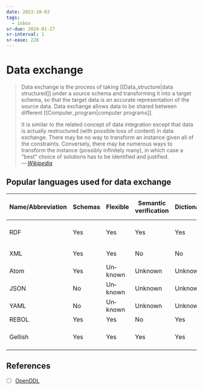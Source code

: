 ```yaml
---
date: 2023-10-03
tags:
  - inbox
sr-due: 2024-01-27
sr-interval: 1
sr-ease: 228
---
```


# Data exchange

> Data exchange is the process of taking [[Data_structure|data structured]]
> under a source schema and transforming it into a target schema, so that the
> target data is an accurate representation of the source data. Data exchange
> allows data to be shared between different
> [[Computer_program|computer programs]].
>
> It is similar to the related concept of data integration except that data is
> actually restructured (with possible loss of content) in data exchange. There
> may be no way to transform an instance given all of the constraints.
> Conversely, there may be numerous ways to transform the instance (possibly
> infinitely many), in which case a "best" choice of solutions has to be
> identified and justified.\
> — <cite>[Wikipedia](https://en.wikipedia.org/wiki/Data_exchange)</cite>

## Popular languages used for data exchange

| Name/Abbreviation | Schemas | Flexible | Semantic verification | Dictionary | Information Model | Synonyms and homonyms | Dialecting | Web standard | Transformations | Lightweight | Human readable | Compatibility          |
| ----------------- | ------- | -------- | --------------------- | ---------- | ----------------- | --------------------- | ---------- | ------------ | --------------- | ----------- | -------------- | ---------------------- |
| RDF               | Yes     | Yes      | Yes                   | Yes        | Yes               | Yes                   | Yes        | Yes          | Yes             | Yes         | Partial        | Subset of Semantic web |
| XML               | Yes     | Yes      | No                    | No         | No                | No                    | Yes        | Yes          | Yes             | No          | Yes            | subset of SGML, HTML   |
| Atom              | Yes     | Un­known | Un­known              | Un­known   | No                | Un­known              | Yes        | Yes          | Yes             | No          | No             | XML dialect            |
| JSON              | No      | Un­known | Un­known              | Un­known   | No                | Un­known              | No         | Yes          | No              | Yes         | Yes            | subset of YAML         |
| YAML              | No      | Un­known | Un­known              | Un­known   | No                | Un­known              | No         | No           | No              | Yes         | Yes            | superset of JSON       |
| REBOL             | Yes     | Yes      | No                    | Yes        | No                | Yes                   | Yes        | No           | Yes             | Yes         | Yes            |                        |
| Gellish           | Yes     | Yes      | Yes                   | Yes        | No                | Yes                   | Yes        | ISO          | No              | Yes         | Partial        | SQL, RDF/XML, OWL      |

## References

- [ ] [OpenDDL](https://openddl.org/openddl.pdf)
